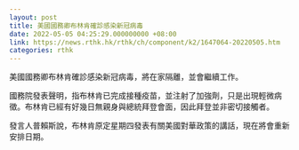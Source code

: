 ```yaml
---
layout: post
title: 美國國務卿布林肯確診感染新冠病毒
date: 2022-05-05 04:25:29.000000000 +08:00
link: https://news.rthk.hk/rthk/ch/component/k2/1647064-20220505.htm
categories: rthk
---
```


美國國務卿布林肯確診感染新冠病毒，將在家隔離，並會繼續工作。

國務院發表聲明，指布林肯已完成接種疫苗，並注射了加強劑，只是出現輕微病徵。布林肯已經有好幾日無親身與總統拜登會面，因此拜登並非密切接觸者。

發言人普賴斯說，布林肯原定星期四發表有關美國對華政策的講話，現在將會重新安排日期。

